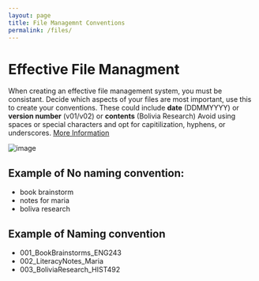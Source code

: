 ```yaml
---
layout: page
title: File Managemnt Conventions
permalink: /files/
---
```


# Effective File Managment 

When creating an effective file management system, you must be consistant. Decide which aspects of your files are most important, use this to create your conventions. These could include **date** (DDMMYYYY) or **version number** (v01/v02) or **contents** (Bolivia Research)
Avoid using spaces or special characters and opt for capitilization, hyphens, or underscores. 
[More Information](https://datamanagement.hms.harvard.edu/plan-design/file-naming-conventions)

![image](https://github.com/user-attachments/assets/4223a737-3463-47ad-a717-2416f4c89948)


## Example of No naming convention:
- book brainstorm
- notes for maria
- boliva research

## Example of Naming convention
- 001_BookBrainstorms_ENG243
- 002_LiteracyNotes_Maria
- 003_BoliviaResearch_HIST492

